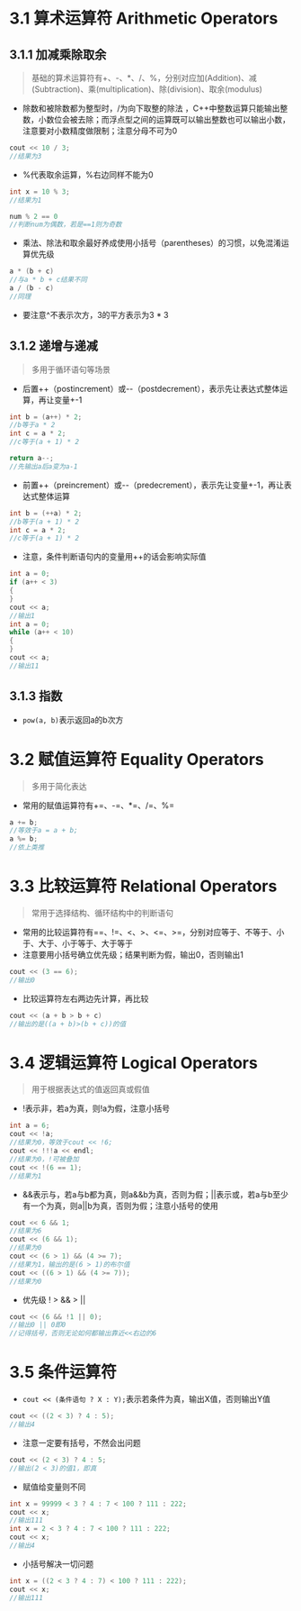 # 3.1 算术运算符 Arithmetic Operators
## 3.1.1 加减乘除取余
>基础的算术运算符有+、-、\*、/、%，分别对应加(Addition)、减(Subtraction)、乘(multiplication)、除(division)、取余(modulus)
- 除数和被除数都为整型时，/为向下取整的除法 ，C++中整数运算只能输出整数，小数位会被去除；而浮点型之间的运算既可以输出整数也可以输出小数，注意要对小数精度做限制；注意分母不可为0
```CPP
cout << 10 / 3;
//结果为3
```
- %代表取余运算，%右边同样不能为0
```CPP
int x = 10 % 3;
//结果为1

num % 2 == 0
//判断num为偶数，若是==1则为奇数
```
- 乘法、除法和取余最好养成使用小括号（parentheses）的习惯，以免混淆运算优先级
```CPP
a * (b + c)
//与a * b + c结果不同
a / (b - c)
//同理
```
- 要注意^不表示次方，3的平方表示为3 * 3
## 3.1.2 递增与递减
>多用于循环语句等场景
- 后置++（postincrement）或--（postdecrement），表示先让表达式整体运算，再让变量+-1
```CPP
int b = (a++) * 2;
//b等于a * 2
int c = a * 2;
//c等于(a + 1) * 2

return a--;
//先输出a后a变为a-1
```
- 前置++（preincrement）或--（predecrement），表示先让变量+-1，再让表达式整体运算
```CPP
int b = (++a) * 2;
//b等于(a + 1) * 2
int c = a * 2;
//c等于(a + 1) * 2
```
- 注意，条件判断语句内的变量用++的话会影响实际值
```CPP
int a = 0;
if (a++ < 3)
{
}
cout << a;
//输出1
int a = 0;
while (a++ < 10)
{
}
cout << a;
//输出11
```
## 3.1.3 指数
- `pow(a, b)`表示返回a的b次方
# 3.2 赋值运算符 Equality Operators
>多用于简化表达
- 常用的赋值运算符有+=、-=、*=、/=、%=
```CPP
a += b;
//等效于a = a + b;
a %= b;
//依上类推
```
# 3.3 比较运算符 Relational Operators
>常用于选择结构、循环结构中的判断语句
- 常用的比较运算符有\==、\!=、\<、\>、\<=、\>=，分别对应等于、不等于、小于、大于、小于等于、大于等于
- 注意要用小括号确立优先级；结果判断为假，输出0，否则输出1
```CPP
cout << (3 == 6);
//输出0
```
- 比较运算符左右两边先计算，再比较
```CPP
cout << (a + b > b + c)
//输出的是((a + b)>(b + c))的值
```
# 3.4 逻辑运算符 Logical Operators
>用于根据表达式的值返回真或假值
- !表示非，若a为真，则!a为假，注意小括号
```CPP
int a = 6;
cout << !a;
//结果为0，等效于cout << !6;
cout << !!!a << endl;
//结果为0，!可被叠加
cout << !(6 == 1);
//结果为1
```
- &&表示与，若a与b都为真，则a&&b为真，否则为假；||表示或，若a与b至少有一个为真，则a||b为真，否则为假；注意小括号的使用
```CPP
cout << 6 && 1;
//结果为6
cout << (6 && 1);
//结果为0
cout << (6 > 1) && (4 >= 7);
//结果为1，输出的是(6 > 1)的布尔值
cout << ((6 > 1) && (4 >= 7));
//结果为0
```
- 优先级 ! > && > ||
```CPP
cout << (6 && !1 || 0);
//输出0 || 0即0
//记得括号，否则无论如何都输出靠近<<右边的6
```
# 3.5 条件运算符
- `cout << (条件语句 ? X : Y);`表示若条件为真，输出X值，否则输出Y值
```CPP
cout << ((2 < 3) ? 4 : 5);
//输出4
```
- 注意一定要有括号，不然会出问题
```CPP
cout << (2 < 3) ? 4 : 5;
//输出(2 < 3)的值1，即真
```
- 赋值给变量则不同
```CPP
int x = 99999 < 3 ? 4 : 7 < 100 ? 111 : 222;
cout << x;
//输出111
int x = 2 < 3 ? 4 : 7 < 100 ? 111 : 222;
cout << x;
//输出4
```
- 小括号解决一切问题
```CPP
int x = ((2 < 3 ? 4 : 7) < 100 ? 111 : 222);
cout << x;
//输出111
```